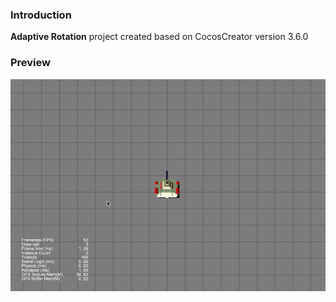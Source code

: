 ### Introduction
**Adaptive Rotation** project created based on CocosCreator version 3.6.0

### Preview
![image](../../../gif/202203/2022032201.gif)